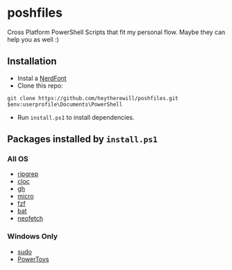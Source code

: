 # poshfiles
Cross Platform PowerShell Scripts that fit my personal flow. Maybe they can help you as well :)

## Installation

- Instal a [NerdFont](https://www.nerdfonts.com/font-downloads)
- Clone this repo:
```terminal
git clone https://github.com/heytherewill/poshfiles.git $env:userprofile\Documents\PowerShell
```
- Run `install.ps1` to install dependencies.

## Packages installed by `install.ps1`

### All OS
- [ripgrep](https://github.com/BurntSushi/ripgrep)
- [cloc](https://github.com/AlDanial/cloc)
- [gh](https://github.com/cli/cli)
- [micro](https://github.com/zyedidia/micro)
- [fzf](https://github.com/junegunn/fzf)
- [bat](https://github.com/sharkdp/bat)
- [neofetch](https://github.com/dylanaraps/neofetch)

### Windows Only
- [sudo](https://community.chocolatey.org/packages/Sudo)
- [PowerToys](https://github.com/microsoft/PowerToys)